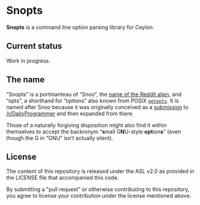 Snopts
======

**Snopts** is a command line option parsing library for Ceylon.

Current status
--------------

Work in progress.

The name
--------

“Snopts” is a portmanteau of “Snoo”, the [name of the Reddit alien][snoo],
and “opts”, a shorthand for “options” also known from POSIX [`getopts`][getopts].
It is named after Snoo because it was originally conceived as a [submission][origin] to [/r/DailyProgrammer][dp]
and then expanded from there.

Those of a naturally forgiving disposition might also find it within themselves to accept the backronym
“<strong>s</strong>mall G<strong>N</strong>U-style <strong>opt</strong>ion<strong>s</strong>”
(even though the G in “GNU” isn’t actually silent).

License
-------

The content of this repository is released under the ASL v2.0 as provided in the LICENSE file that accompanied this code.

By submitting a "pull request" or otherwise contributing to this repository, you agree to license your contribution under the license mentioned above.


[Snoo]: https://www.reddit.com/wiki/faq#wiki_what_is_that_alien_.2F_bug_thing.3F
[getopts]: http://pubs.opengroup.org/onlinepubs/9699919799/utilities/getopts.html
[origin]: https://www.reddit.com/r/dailyprogrammer/comments/2l6dll/11032014_challenge_187_easy_a_flagon_of_flags/clrzlhv
[dp]: https://www.reddit.com/r/dailyprogrammer/
